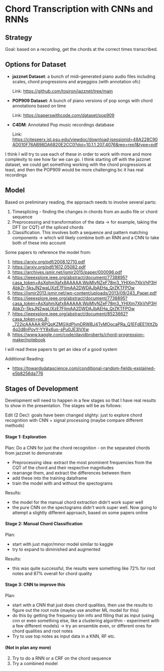 # Chord Transcription with CNNs and RNNs

## Strategy

Goal: based on a recording, get the chords at the correct times transcribed.

## Options for Dataset

- **jazznet Dataset**: a bunch of midi-generated piano audio files including scales, chord progressions and arpeggios (with annotation ofc)

    Link: https://github.com/tosiron/jazznet/tree/main


- **POP909 Dataset**: A bunch of piano versions of pop songs with chord annotations based on time

    Link: https://paperswithcode.com/dataset/pop909

- **C4DM**: Annotated Pop music recordings database
        
    Link: https://citeseerx.ist.psu.edu/viewdoc/download;jsessionid=48A228C90AD010F76AB98DA6820E2CC0?doi=10.1.1.207.4076&rep=rep1&type=pdf

I think I will try to use each of these in order to work with more and more complexity to see how far we can go. I think starting off with the jazznet dataset, we could get something working with the chord progressions at least, and then the POP909 would be more challenging bc it has real recordings

## Model

Based on preliminary reading, the approach needs to involve several parts:

1. Timesplicing - finding the changes in chords from an audio file or chord sequence
2. Preprocessing and transformation of the data -> for example, taking the DFT (or CQT) of the spliced chords
3. Classification. This involves both a sequence and pattern matching components -> which will likely combine both an RNN and a CNN to take both of these into account

Some papers to reference the model from:
1. https://arxiv.org/pdf/2008.12710.pdf
2. https://arxiv.org/pdf/1612.05082.pdf
3. https://archives.ismir.net/ismir2015/paper/000096.pdf
4. https://ieeexplore.ieee.org/abstract/document/7738895?casa_token=AsXqhmXafx8AAAAA:WpMlyNZeF78m3_YHIXm7XkVhP3HAbkZr-5ksJN2waLlXzE7FlimAA2DWDAJbAEHa_QrZKTFPOw
5. https://ismir2013.ismir.net/wp-content/uploads/2013/09/243_Paper.pdf
6. https://ieeexplore.ieee.org/abstract/document/7738895?casa_token=AsXqhmXafx8AAAAA:WpMlyNZeF78m3_YHIXm7XkVhP3HAbkZr-5ksJN2waLlXzE7FlimAA2DWDAJbAEHa_QrZKTFPOw
7. https://ieeexplore.ieee.org/abstract/document/8523662?casa_token=yq_8-_722icAAAAA:RPQpKZMGXdPIynDRWBJ4TyMOocaPRa_Q1EFdEE1XttZb4q2d8nPoyY-YY8x6uo-sPu0JE3IVXw 
8. https://www.kaggle.com/code/davidbroberts/chord-progression-maker/notebook



I will read these papers to get an idea of a good system

Additional Reading:
- https://towardsdatascience.com/conditional-random-fields-explained-e5b8256da776 

## Stages of Development
Development will need to happen in a few stages so that I have real results to show in the presentation. The stages will be as follows:

Edit (2 Dec): goals have been changed slighty: just to explore chord recognition with CNN + signal processing (maybe compare different methods)

#### Stage 1: Exploration
Plan:
Do a CNN for just the chord recognition - on the separated chords from jazznet to demonstrate
-  Preprocessing idea: extract the most prominent frequencies from the CQT of the chord and their respective magnitudes
- rearrange them, and extract the differences between them
- add these into the training dataframe
- train the model with and without the spectograms

Results:
- the model for the manual chord extraction didn't work super well
- the pure CNN on the spectograms didn't work super well. Now going to attempt a slightly different approach, based on some papers online

#### Stage 2: Manual Chord Classification
Plan:
- start with just major/minor model similar to kaggle
- try to expand to diminished and augmented

Results:
- this was quite successful, the results were something like 72% for root notes and 87% overall for chord quality

#### Stage 3: CNN to improve this
Plan:
- start with a CNN that just does chord qualities, then use the results to figure out the root note (maybe use another ML model for this)
- do this by getting the frequency bin info and filling that as input (using cnn or even something else, like a clustering algorithm - experiment with a few different models) -> try an ensemble even, or different ones for chord qualities and root notes
- Try to use top notes as input data in a KNN, RF etc.

#### (Not in plan any more)

2. Try to do a RNN or a CRF on the chord sequence
3. Try a combined model